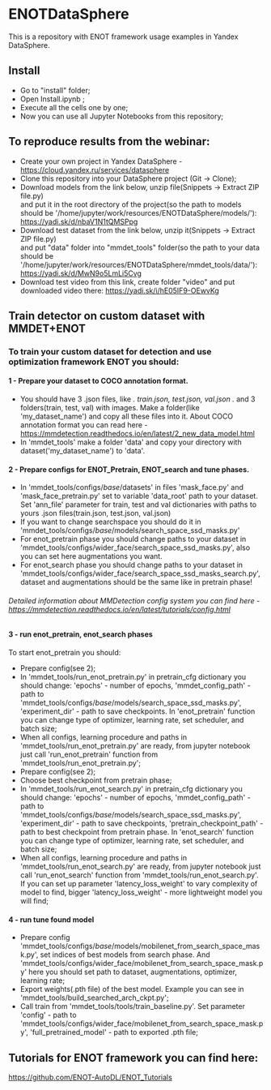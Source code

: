 # ENOTDataSphere
This is a repository with ENOT framework usage examples in Yandex DataSphere.

## Install
* Go to "install" folder;
* Open Install.ipynb ;
* Execute all the cells one by one;
* Now you can use all Jupyter Notebooks from this repository;


## To reproduce results from the webinar:
* Create your own project in Yandex DataSphere - https://cloud.yandex.ru/services/datasphere 
* Clone this repository into your DataSphere project (Git -> Clone);
* Download models from the link below, unzip file(Snippets -> Extract ZIP file.py) \
and put it in the root directory of the project(so the path to models should be '/home/jupyter/work/resources/ENOTDataSphere/models/'): 
https://yadi.sk/d/nbaV1N1tQMSPpg
* Download test dataset from the link below, unzip it(Snippets -> Extract ZIP file.py) \
and put "data" folder into "mmdet_tools" folder(so the path to your data should be '/home/jupyter/work/resources/ENOTDataSphere/mmdet_tools/data/'):
https://yadi.sk/d/MwN9o5LmLi5Cvg
* Download test video from this link, create folder "video" and put downloaded video there:
https://yadi.sk/i/hE05IF9-OEwvKg


## Train detector on custom dataset with MMDET+ENOT
### To train your custom dataset for detection and use optimization framework ENOT you should:
#### 1 - Prepare your dataset to COCO annotation format. 
* You should have 3 .json files, like *. train.json, test.json, val.json .* and 3 folders(train, test, val) with images. Make a folder(like 'my_dataset_name') and copy all these files into it. About COCO annotation format you can read here - https://mmdetection.readthedocs.io/en/latest/2_new_data_model.html
* In 'mmdet_tools' make a folder 'data' and copy your directory  with dataset('my_dataset_name') to 'data'.
#### 2 - Prepare configs for ENOT_Pretrain, ENOT_search and tune phases.
* In 'mmdet_tools/configs/_base_/datasets' in files 'mask_face.py' and 'mask_face_pretrain.py' set to variable 'data_root' path to your dataset.
Set 'ann_file' parameter for train, test and val dictionaries with paths to yours .json files(train.json, test.json, val.json)
* If you want to change searchspace you should do it in 'mmdet_tools/configs/_base_/models/search_space_ssd_masks.py'
* For enot_pretrain phase you should change paths to your dataset in 'mmdet_tools/configs/wider_face/search_space_ssd_masks.py', also you can set here augmentations you want.
* For enot_search phase you should change paths to your dataset in 'mmdet_tools/configs/wider_face/search_space_ssd_masks_search.py', dataset and augmentations should be the same like in pretrain phase!
###### Detailed information about MMDetection config system you can find here - https://mmdetection.readthedocs.io/en/latest/tutorials/config.html

#### 3 - run enot_pretrain, enot_search phases
To start enot_pretrain you should:
* Prepare config(see 2);
* In 'mmdet_tools/run_enot_pretrain.py' in pretrain_cfg dictionary you should change: 'epochs' - number of epochs, 'mmdet_config_path' - path to 'mmdet_tools/configs/_base_/models/search_space_ssd_masks.py', 'experiment_dir' - path to save checkpoints. In 'enot_pretrain' function you can change type of optimizer, learning rate, set scheduler, and batch size;
* When all configs, learning procedure and paths in 'mmdet_tools/run_enot_pretrain.py' are ready, from jupyter notebook just call 'run_enot_pretrain' function from 'mmdet_tools/run_enot_pretrain.py';
* Prepare config(see 2);
* Choose best checkpoint from pretrain phase;
* In 'mmdet_tools/run_enot_search.py' in pretrain_cfg dictionary you should change: 'epochs' - number of epochs, 'mmdet_config_path' - path to 'mmdet_tools/configs/_base_/models/search_space_ssd_masks.py', 'experiment_dir' - path to save checkpoints, 'pretrain_checkpoint_path' - path to best checkpoint from pretrain phase. In 'enot_search' function you can change type of optimizer, learning rate, set scheduler, and batch size;
* When all configs, learning procedure and paths in 'mmdet_tools/run_enot_search.py' are ready, from jupyter notebook just call 'run_enot_search' function from 'mmdet_tools/run_enot_search.py'. If you can set up parameter 'latency_loss_weight' to vary complexity of model to find, bigger 'latency_loss_weight' - more lightweight model you will find;

#### 4 - run tune found model
* Prepare config 'mmdet_tools/configs/_base_/models/mobilenet_from_search_space_mask.py', set indices of best models from search phase. And 'mmdet_tools/configs/wider_face/mobilenet_from_search_space_mask.py' here you should set path to dataset, augmentations, optimizer, learning rate;
* Export weights(.pth file) of the best model. Example you can see in 'mmdet_tools/build_searched_arch_ckpt.py';
* Call train from 'mmdet_tools/tools/train_baseline.py'. Set parameter 'config' - path to 'mmdet_tools/configs/wider_face/mobilenet_from_search_space_mask.py', 
'full_pretrained_model' - path to exported .pth file;


## Tutorials for ENOT framework you can find here:
https://github.com/ENOT-AutoDL/ENOT_Tutorials




